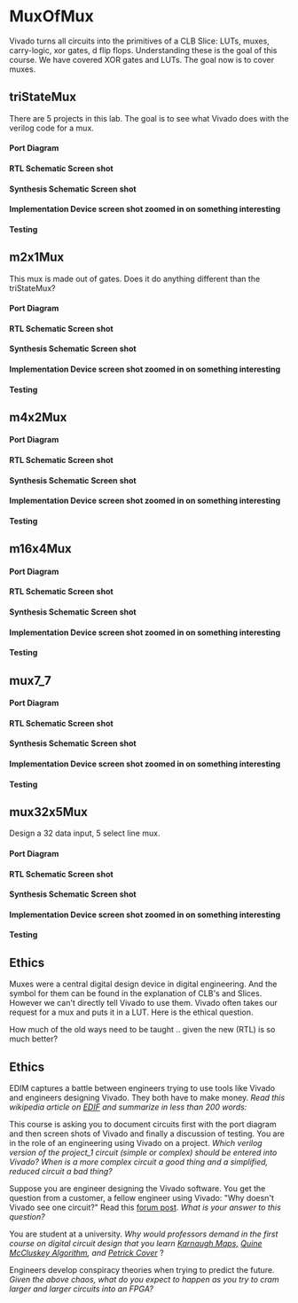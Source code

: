 # MuxOfMux
Vivado turns all circuits into the primitives of a CLB Slice: LUTs, muxes, carry-logic, xor gates, d flip flops. Understanding these is the goal of this course. We have covered XOR gates and LUTs. The goal now is to cover muxes. 

## triStateMux

There are 5 projects in this lab. The goal is to see what Vivado does with the verilog code for a mux.  

#### Port Diagram

#### RTL Schematic Screen shot

#### Synthesis Schematic Screen shot

#### Implementation Device screen shot zoomed in on something interesting

#### Testing

## m2x1Mux

This mux is made out of gates. Does it do anything different than the triStateMux?

#### Port Diagram

#### RTL Schematic Screen shot

#### Synthesis Schematic Screen shot

#### Implementation Device screen shot zoomed in on something interesting

#### Testing

## m4x2Mux

#### Port Diagram

#### RTL Schematic Screen shot

#### Synthesis Schematic Screen shot

#### Implementation Device screen shot zoomed in on something interesting

#### Testing

## m16x4Mux

#### Port Diagram

#### RTL Schematic Screen shot

#### Synthesis Schematic Screen shot

#### Implementation Device screen shot zoomed in on something interesting

#### Testing

## mux7_7

#### Port Diagram

#### RTL Schematic Screen shot

#### Synthesis Schematic Screen shot

#### Implementation Device screen shot zoomed in on something interesting

#### Testing

## mux32x5Mux

Design a 32 data input, 5 select line mux.

#### Port Diagram

#### RTL Schematic Screen shot

#### Synthesis Schematic Screen shot

#### Implementation Device screen shot zoomed in on something interesting

#### Testing

## Ethics

Muxes were a central digital design device in digital engineering.  And the symbol for them can be found in the explanation of CLB's and Slices. However we can't directly tell Vivado to use them.  Vivado often takes our request for a mux and puts it in a LUT. Here is the ethical question. 

How much of the old ways need to be taught .. given the new (RTL) is so much better?











## 









## 









## 









## 









## Ethics

EDIM captures a battle between engineers trying to use tools like Vivado and engineers designing Vivado. They both have to make money. *Read this wikipedia article on [EDIF](https://en.wikipedia.org/wiki/EDIF) and summarize in less than 200 words:*

This course is asking you to document circuits first with the port diagram and then screen shots of Vivado and finally a discussion of testing. You are in the role of an engineering using Vivado on a project. *Which verilog version of the project_1 circuit (simple or complex) should be entered into Vivado?  When is a more complex circuit a good thing and a simplified, reduced circuit a bad thing?*

Suppose you are engineer designing the Vivado software. You get the question from a customer, a fellow engineer using Vivado: "Why doesn't Vivado see one circuit?" Read this [forum post](https://forums.xilinx.com/t5/Synthesis/Question-about-LUT-usage-in-a-very-very-simple-combinatorial/td-p/221143).  *What is your answer to this question?*

You are student at a university. *Why would professors demand in the first course on digital circuit design that you learn  [Karnaugh Maps,](https://en.wikipedia.org/wiki/Karnaugh_map)  [Quine McCluskey Algorithm](https://en.wikipedia.org/wiki/Quine%E2%80%93McCluskey_algorithm), and  [Petrick Cover](https://en.wikipedia.org/wiki/Petrick%27s_method)* ?

Engineers develop conspiracy theories when trying to predict the future. *Given the above chaos, what do you expect to happen as you try to cram larger and larger circuits into an FPGA?* 



